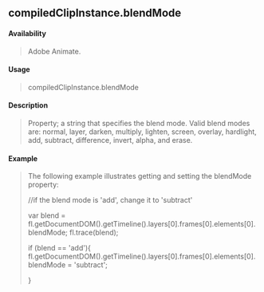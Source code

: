 ## compiledClipInstance.blendMode

#### Availability

> Adobe Animate.

#### Usage

> compiledClipInstance.blendMode

#### Description

> Property; a string that specifies the blend mode. Valid blend modes are: normal, layer, darken, multiply, lighten, screen, overlay, hardlight, add, subtract, difference, invert, alpha, and erase.

#### Example

> The following example illustrates getting and setting the blendMode property:
>
> //if the blend mode is 'add', change it to 'subtract'
>
> var blend = fl.getDocumentDOM().getTimeline().layers\[0\].frames\[0\].elements\[0\].blendMode; fl.trace(blend);
>
> if (blend == 'add'){ fl.getDocumentDOM().getTimeline().layers\[0\].frames\[0\].elements\[0\].blendMode = 'subtract';
>
> }
